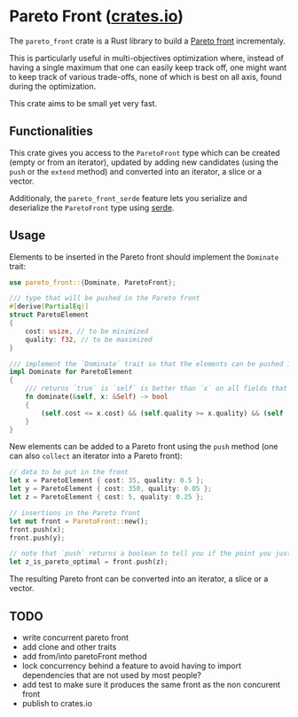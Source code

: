 # Pareto Front ([crates.io](https://crates.io/crates/pareto_front))

The `pareto_front` crate is a Rust library to build a [Pareto front](https://en.wikipedia.org/wiki/Pareto_front) incrementaly.

This is particularly useful in multi-objectives optimization where, instead of having a single maximum that one can easily keep track off, one might want to keep track of various trade-offs, none of which is best on all axis, found during the optimization.

This crate aims to be small yet very fast.

## Functionalities

This crate gives you access to the `ParetoFront` type which can be created (empty or from an iterator), updated by adding new candidates (using the `push` or the `extend` method) and converted into an iterator, a slice or a vector.

Additionaly, the `pareto_front_serde` feature lets you serialize and deserialize the `ParetoFront` type using [serde](https://serde.rs/).

## Usage

Elements to be inserted in the Pareto front should implement the `Dominate` trait:

```rust
use pareto_front::{Dominate, ParetoFront};

/// type that will be pushed in the Pareto front
#[derive(PartialEq)]
struct ParetoElement
{
    cost: usize, // to be minimized
    quality: f32, // to be maximized
}

/// implement the `Dominate` trait so that the elements can be pushed into the front
impl Dominate for ParetoElement
{
    /// returns `true` is `self` is better than `x` on all fields that matter to us 
    fn dominate(&self, x: &Self) -> bool
    {
        (self.cost <= x.cost) && (self.quality >= x.quality) && (self != x)
    }
}
```

New elements can be added to a Pareto front using the `push` method (one can also `collect` an iterator into a Pareto front):

```rust
// data to be put in the front
let x = ParetoElement { cost: 35, quality: 0.5 };
let y = ParetoElement { cost: 350, quality: 0.05 };
let z = ParetoElement { cost: 5, quality: 0.25 };

// insertions in the Pareto front
let mut front = ParetoFront::new();
front.push(x);
front.push(y);

// note that `push` returns a boolean to tell you if the point you just inserted is part of the current Pareto front
let z_is_pareto_optimal = front.push(z);
```

The resulting Pareto front can be converted into an iterator, a slice or a vector.

## TODO

- write concurrent pareto front
- add clone and other traits
- add from/into paretoFront method
- lock concurrency behind a feature to avoid having to import dependencies that are not used by most people?
- add test to make sure it produces the same front as the non concurent front
- publish to crates.io
